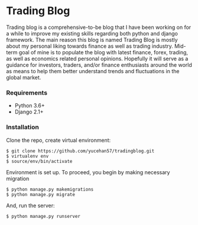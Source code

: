 # Trading Blog

Trading blog is a comprehensive-to-be blog that I have been 
working on for a while to improve my existing skills regarding
both python and django framework. The main reason this
blog is named Trading Blog is mostly about my personal
liking towards finance as well as trading industry. Mid-term
goal of mine is to populate the blog with latest finance,
forex, trading, as well as
economics related personal opinions. 
Hopefully it will serve as a guidance for investors, traders, and/or
finance enthusiasts around the world as means to help them better
understand trends and fluctuations in the global market.




### Requirements

* Python 3.6+
* Django 2.1+

### Installation

Clone the repo, create virtual environment:

    $ git clone https://github.com/yucehan57/tradingblog.git
    $ virtualenv env
    $ source/env/bin/activate
    
Environment is set up. To proceed, you begin by making necessary migration

    $ python manage.py makemigrations
    $ python manage.py migrate
    
And, run the server:

    $ python manage.py runserver

